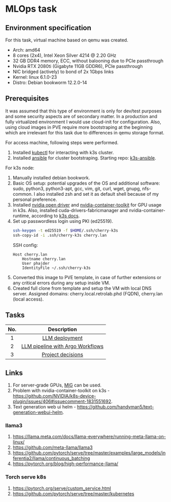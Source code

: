 # MLOps task

## Environment specification
For this task, virtual machine based on qemu was created.

* Arch: amd64
* 8 cores (2x4), Intel Xeon Silver 4214 @ 2.20 GHz
* 32 GB DDR4 memory, ECC, without balooning due to PCIe passthrough
* Nvidia RTX 2080ti (Gigabyte 11GB GDDR6), PCIe passthrough
* NIC bridged (actively) to bond of 2x 1Gbps links
* Kernel: linux 6.1.0-23
* Distro: Debian bookworm 12.2.0-14

## Prerequisites
It was assumed that this type of environment is only for dev/test purposes and some security aspects are of secondary matter. In a production and fully virtualized environment I would use cloud-init for configuration. Also, using cloud images in PVE require more bootstraping at the beginning which are irrelevant for this task due to differences in qemu storage format.

For access machine, following steps were performed.
1. Installed [kubectl](https://kubernetes.io/docs/tasks/tools/install-kubectl-macos/) for interacting with k3s cluster.
2. Installed [ansible](https://formulae.brew.sh/formula/ansible) for cluster bootstraping. Starting repo: [k3s-ansible](https://github.com/k3s-io/k3s-ansible).

For k3s node:
1. Manually installed debian bookwork.
2. Basic OS setup: potential upgrades of the OS and additional software: sudo, python3, python3-apt, gcc, vim, git, curl, wget, gnupg, nfs-common. I also installed zsh and set it as default shell because of my personal preference.
3. Installed [nvidia open driver](https://docs.nvidia.com/cuda/cuda-installation-guide-linux/index.html) and [nvidia-container-toolkit](https://docs.nvidia.com/datacenter/cloud-native/container-toolkit/latest/install-guide.html) for GPU usage in k3s. Also, installed cuda-drivers-fabricmanager and nvidia-container-runtime, according to [k3s docs](https://docs.k3s.io/advanced?_highlight=containerd#nvidia-container-runtime-support).
4. Set up passwordless login using PKI (ed25519).
    ```bash
    ssh-keygen -t ed25519 -f $HOME/.ssh/cherry-k3s
    ssh-copy-id -i .ssh/cherry-k3s cherry.lan
    ```
    SSH config:
    ```
    Host cherry.lan
        Hostname cherry.lan
        User phajder
        IdentityFile ~/.ssh/cherry-k3s
    ```
5. Converted this image to PVE template, in case of further extensions or any critical errors during any setup inside VM.
6. Created full clone from template and setup the VM with local DNS server. Assigned domains: cherry.local.retrolab.phd (FQDN), cherry.lan (local access).

## Tasks

| No. |                      Description                      |
| :-: | :---------------------------------------------------: |
|  1  |          [LLM deployment](/task-1/README.md)          |
|  2  | [LLM pipeline with Argo Workflows](/task-2/README.md) |
|  3  |         [Project decisions](/task-3/README.md)        |

## Links

1. For server-grade GPUs, [MIG](https://docs.nvidia.com/datacenter/cloud-native/gpu-operator/latest/gpu-operator-mig.html) can be used.
2. Problem with nvidia-container-toolkit on k3s - https://github.com/NVIDIA/k8s-device-plugin/issues/406#issuecomment-1831551692.
3. Text generation web ui helm - https://github.com/handyman5/text-generation-webui-helm.

### llama3
1. https://llama.meta.com/docs/llama-everywhere/running-meta-llama-on-linux/
2. https://github.com/meta-llama/llama3
3. https://github.com/pytorch/serve/tree/master/examples/large_models/inferentia2/llama/continuous_batching
4. https://pytorch.org/blog/high-performance-llama/

### Torch serve k8s
1. https://pytorch.org/serve/custom_service.html
2. https://github.com/pytorch/serve/tree/master/kubernetes


